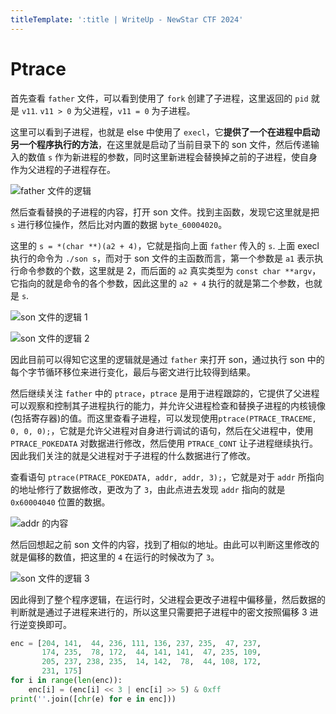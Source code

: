 ```yaml
---
titleTemplate: ':title | WriteUp - NewStar CTF 2024'
---
```


# Ptrace

首先查看 `father` 文件，可以看到使用了 `fork` 创建了子进程，这里返回的 `pid` 就是 `v11`. `v11 > 0` 为父进程，`v11 = 0` 为子进程。

这里可以看到子进程，也就是 else 中使用了 `execl`，它**提供了一个在进程中启动另一个程序执行的方法**，在这里就是启动了当前目录下的 son 文件，然后传递输入的数值 `s` 作为新进程的参数，同时这里新进程会替换掉之前的子进程，使自身作为父进程的子进程存在。

![father 文件的逻辑](/assets/images/wp/2024/week2/ptrace_1.png)

然后查看替换的子进程的内容，打开 son 文件。找到主函数，发现它这里就是把 `s` 进行移位操作，然后比对内置的数据 `byte_60004020`。

这里的 `s = *(char **)(a2 + 4)`，它就是指向上面 `father` 传入的 `s`. 上面 execl 执行的命令为 `./son s`，而对于 son 文件的主函数而言，第一个参数是 `a1` 表示执行命令参数的个数，这里就是 2，而后面的 `a2` 真实类型为 `const char **argv`，它指向的就是命令的各个参数，因此这里的 `a2 + 4` 执行的就是第二个参数，也就是 `s`.

![son 文件的逻辑 1](/assets/images/wp/2024/week2/ptrace_2.png)

![son 文件的逻辑 2](/assets/images/wp/2024/week2/ptrace_3.png)

因此目前可以得知它这里的逻辑就是通过 `father` 来打开 son，通过执行 son 中的每个字节循环移位来进行变化，最后与密文进行比较得到结果。

然后继续关注 `father` 中的 `ptrace`，`ptrace` 是用于进程跟踪的，它提供了父进程可以观察和控制其子进程执行的能力，并允许父进程检查和替换子进程的内核镜像(包括寄存器)的值。而这里查看子进程，可以发现使用`ptrace(PTRACE_TRACEME, 0, 0, 0);`，它就是允许父进程对自身进行调试的语句，然后在父进程中，使用 `PTRACE_POKEDATA` 对数据进行修改，然后使用 `PTRACE_CONT` 让子进程继续执行。因此我们关注的就是父进程对于子进程的什么数据进行了修改。

查看语句 `ptrace(PTRACE_POKEDATA, addr, addr, 3);`，它就是对于 `addr` 所指向的地址修行了数据修改，更改为了 `3`，由此点进去发现 `addr` 指向的就是 `0x60004040` 位置的数据。

![addr 的内容](/assets/images/wp/2024/week2/ptrace_4.png)

然后回想起之前 son 文件的内容，找到了相似的地址。由此可以判断这里修改的就是偏移的数值，把这里的 `4` 在运行的时候改为了 `3`。

![son 文件的逻辑 3](/assets/images/wp/2024/week2/ptrace_5.png)

因此得到了整个程序逻辑，在运行时，父进程会更改子进程中偏移量，然后数据的判断就是通过子进程来进行的，所以这里只需要把子进程中的密文按照偏移 3 进行逆变换即可。

```python
enc = [204, 141,  44, 236, 111, 136, 237, 235,  47, 237,
       174, 235,  78, 172,  44, 141, 141,  47, 235, 109,
       205, 237, 238, 235,  14, 142,  78,  44, 108, 172,
       231, 175]
for i in range(len(enc)):
    enc[i] = (enc[i] << 3 | enc[i] >> 5) & 0xff
print(''.join([chr(e) for e in enc]))
```
